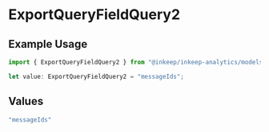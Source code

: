 # ExportQueryFieldQuery2

## Example Usage

```typescript
import { ExportQueryFieldQuery2 } from "@inkeep/inkeep-analytics/models/operations";

let value: ExportQueryFieldQuery2 = "messageIds";
```

## Values

```typescript
"messageIds"
```